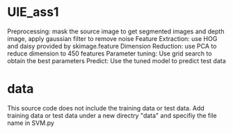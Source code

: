 # UIE_ass1
Preprocessing: mask the source image to get segmented images and depth image, apply gaussian filter to remove noise
Feature Extraction: use HOG and daisy provided by skimage.feature
Dimension Reduction: use PCA to reduce dimension to 450 features
Parameter tuning: Use grid search to obtain the best parameters
Predict: Use the tuned model to predict test data

# data
This source code does not include the training data or test data. Add training data or test data under a new directry "data" and specifiy the
file name in SVM.py
